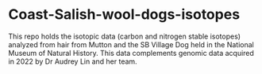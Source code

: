 # Coast-Salish-wool-dogs-isotopes

This repo holds the isotopic data (carbon and nitrogen stable isotopes) analyzed from hair from Mutton and the SB Village Dog held in the National Museum of Natural History. This data complements genomic data acquired in 2022 by Dr Audrey Lin and her team. 
